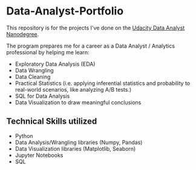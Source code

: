 # Data-Analyst-Portfolio
This repository is for the projects I've done on the [Udacity Data Analyst Nanodegree](https://www.udacity.com/course/data-analyst-nanodegree--nd002).

The program prepares me for a career as a Data Analyst / Analytics professional by helping me learn:
- Exploratory Data Analysis (EDA)
- Data Wrangling
- Data Cleaning
- Practical Statistics (i.e. applying inferential statistics and probability to real-world scenarios, like analyzing A/B tests.)
- SQL for Data Analysis
- Data Visualization to draw meaningful conclusions

## Technical Skills utilized
* Python
* Data Analysis/Wrangling libraries (Numpy, Pandas)
* Data Visualization libraries (Matplotlib, Seaborn)
* Jupyter Notebooks
* SQL
